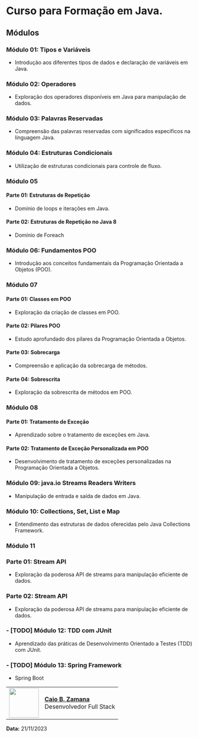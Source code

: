 # Curso para Formação em Java.

## Módulos

### Módulo 01: Tipos e Variáveis
- Introdução aos diferentes tipos de dados e declaração de variáveis em Java.

### Módulo 02: Operadores
- Exploração dos operadores disponíveis em Java para manipulação de dados.

### Módulo 03: Palavras Reservadas
- Compreensão das palavras reservadas com significados específicos na linguagem Java.

### Módulo 04: Estruturas Condicionais
- Utilização de estruturas condicionais para controle de fluxo.

### Módulo 05
#### Parte 01: Estruturas de Repetição
- Domínio de loops e iterações em Java.

#### Parte 02: Estruturas de Repetição no Java 8
- Domínio de Foreach

### Módulo 06: Fundamentos POO
- Introdução aos conceitos fundamentais da Programação Orientada a Objetos (POO).

### Módulo 07
#### Parte 01: Classes em POO
- Exploração da criação de classes em POO.

#### Parte 02: Pilares POO
- Estudo aprofundado dos pilares da Programação Orientada a Objetos.

#### Parte 03: Sobrecarga
- Compreensão e aplicação da sobrecarga de métodos.

#### Parte 04: Sobrescrita
- Exploração da sobrescrita de métodos em POO.

### Módulo 08
#### Parte 01: Tratamento de Exceção
- Aprendizado sobre o tratamento de exceções em Java.

#### Parte 02: Tratamento de Exceção Personalizada em POO
- Desenvolvimento de tratamento de exceções personalizadas na Programação Orientada a Objetos.

###  Módulo 09: java.io Streams Readers Writers
- Manipulação de entrada e saída de dados em Java.

### Módulo 10: Collections, Set, List e Map
- Entendimento das estruturas de dados oferecidas pelo Java Collections Framework.

###  Módulo 11
###  Parte 01: Stream API
- Exploração da poderosa API de streams para manipulação eficiente de dados.

###  Parte 02: Stream API
- Exploração da poderosa API de streams para manipulação eficiente de dados.

### - [TODO] Módulo 12: TDD com JUnit
- Aprendizado das práticas de Desenvolvimento Orientado a Testes (TDD) com JUnit.

### - [TODO] Módulo 13: Spring Framework
- Spring Boot

<table>
  <tr>
    <td>
      <img width="80px" align="center" src="https://avatars.githubusercontent.com/caiobello"/>
    </td>
    <td align="left">
      <a href="https://github.com/caiobello">
        <span><b>Caio B. Zamana</b></span>
      </a>
      <br>
      <span>Desenvolvedor Full Stack</span>
    </td>
  </tr>
</table>

**Data:** 21/11/2023

